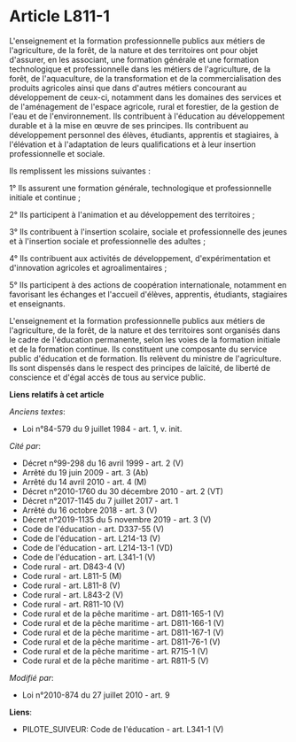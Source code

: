 # Article L811-1

L'enseignement et la formation professionnelle publics aux métiers de l'agriculture, de la forêt, de la nature et des
territoires ont pour objet d'assurer, en les associant, une formation générale et une formation technologique et
professionnelle dans les métiers de l'agriculture, de la forêt, de l'aquaculture, de la transformation et de la
commercialisation des produits agricoles ainsi que dans d'autres métiers concourant au développement de ceux-ci, notamment
dans les domaines des services et de l'aménagement de l'espace agricole, rural et forestier, de la gestion de l'eau et de
l'environnement. Ils contribuent à l'éducation au développement durable et à la mise en œuvre de ses principes. Ils
contribuent au développement personnel des élèves, étudiants, apprentis et stagiaires, à l'élévation et à l'adaptation de
leurs qualifications et à leur insertion professionnelle et sociale.

Ils remplissent les missions suivantes :

1° Ils assurent une formation générale, technologique et professionnelle initiale et continue ;

2° Ils participent à l'animation et au développement des territoires ;

3° Ils contribuent à l'insertion scolaire, sociale et professionnelle des jeunes et à l'insertion sociale et professionnelle
des adultes ;

4° Ils contribuent aux activités de développement, d'expérimentation et d'innovation agricoles et agroalimentaires ;

5° Ils participent à des actions de coopération internationale, notamment en favorisant les échanges et l'accueil d'élèves,
apprentis, étudiants, stagiaires et enseignants.

L'enseignement et la formation professionnelle publics aux métiers de l'agriculture, de la forêt, de la nature et des
territoires sont organisés dans le cadre de l'éducation permanente, selon les voies de la formation initiale et de la
formation continue. Ils constituent une composante du service public d'éducation et de formation. Ils relèvent du ministre de
l'agriculture. Ils sont dispensés dans le respect des principes de laïcité, de liberté de conscience et d'égal accès de tous
au service public.

**Liens relatifs à cet article**

_Anciens textes_:

  - Loi n°84-579 du 9 juillet 1984 - art. 1, v. init.

_Cité par_:

  - Décret n°99-298 du 16 avril 1999 - art. 2 (V)
  - Arrêté du 19 juin 2009 - art. 3 (Ab)
  - Arrêté du 14 avril 2010 - art. 4 (M)
  - Décret n°2010-1760 du 30 décembre 2010 - art. 2 (VT)
  - Décret n°2017-1145 du 7 juillet 2017 - art. 1
  - Arrêté du 16 octobre 2018 - art. 3 (V)
  - Décret n°2019-1135 du 5 novembre 2019 - art. 3 (V)
  - Code de l'éducation - art. D337-55 (V)
  - Code de l'éducation - art. L214-13 (V)
  - Code de l'éducation - art. L214-13-1 (VD)
  - Code de l'éducation - art. L341-1 (V)
  - Code rural - art. D843-4 (V)
  - Code rural - art. L811-5 (M)
  - Code rural - art. L811-8 (V)
  - Code rural - art. L843-2 (V)
  - Code rural - art. R811-10 (V)
  - Code rural et de la pêche maritime - art. D811-165-1 (V)
  - Code rural et de la pêche maritime - art. D811-166-1 (V)
  - Code rural et de la pêche maritime - art. D811-167-1 (V)
  - Code rural et de la pêche maritime - art. D811-76-1 (V)
  - Code rural et de la pêche maritime - art. R715-1 (V)
  - Code rural et de la pêche maritime - art. R811-5 (V)

_Modifié par_:

  - Loi n°2010-874 du 27 juillet 2010 - art. 9

**Liens**:

  - PILOTE_SUIVEUR: Code de l'éducation - art. L341-1 (V)
